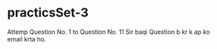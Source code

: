 # practicsSet-3
Attemp Question No. 1 to Question No. 11
Sir baqi Question b kr k ap ko email krta ho.
